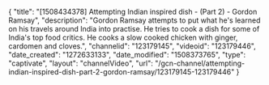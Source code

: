 {
    "title": "[1508434378] Attempting Indian inspired dish - (Part 2) - Gordon Ramsay",
    "description": "Gordon Ramsay attempts to put what he's learned on his travels around India into practise. He tries to cook a dish for some of India's top food critics. He cooks a slow cooked chicken with ginger, cardomen and cloves.",
    "channelid": "123179145",
    "videoid": "123179446",
    "date_created": "1272633133",
    "date_modified": "1508373765",
    "type": "captivate",
    "layout": "channelVideo",
    "url": "\/gcn-channel\/attempting-indian-inspired-dish-part-2-gordon-ramsay\/123179145-123179446"
}